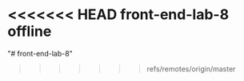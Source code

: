 <<<<<<< HEAD
front-end-lab-8 offline
=======
"# front-end-lab-8"
>>>>>>> refs/remotes/origin/master
